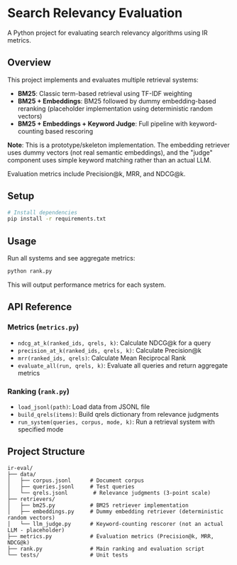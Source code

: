 # Search Relevancy Evaluation

A Python project for evaluating search relevancy algorithms using IR metrics.

## Overview

This project implements and evaluates multiple retrieval systems:
- **BM25**: Classic term-based retrieval using TF-IDF weighting
- **BM25 + Embeddings**: BM25 followed by dummy embedding-based reranking (placeholder implementation using deterministic random vectors)
- **BM25 + Embeddings + Keyword Judge**: Full pipeline with keyword-counting based rescoring

**Note**: This is a prototype/skeleton implementation. The embedding retriever uses dummy vectors (not real semantic embeddings), and the "judge" component uses simple keyword matching rather than an actual LLM.

Evaluation metrics include Precision@k, MRR, and NDCG@k.

## Setup

```bash
# Install dependencies
pip install -r requirements.txt
```

## Usage

Run all systems and see aggregate metrics:

```bash
python rank.py
```

This will output performance metrics for each system.

## API Reference

### Metrics (`metrics.py`)

- `ndcg_at_k(ranked_ids, qrels, k)`: Calculate NDCG@k for a query
- `precision_at_k(ranked_ids, qrels, k)`: Calculate Precision@k
- `mrr(ranked_ids, qrels)`: Calculate Mean Reciprocal Rank
- `evaluate_all(run, qrels, k)`: Evaluate all queries and return aggregate metrics

### Ranking (`rank.py`)

- `load_jsonl(path)`: Load data from JSONL file
- `build_qrels(items)`: Build qrels dictionary from relevance judgments
- `run_system(queries, corpus, mode, k)`: Run a retrieval system with specified mode

## Project Structure

```
ir-eval/
├── data/
│   ├── corpus.jsonl      # Document corpus
│   ├── queries.jsonl     # Test queries
│   └── qrels.jsonl        # Relevance judgments (3-point scale)
├── retrievers/
│   ├── bm25.py           # BM25 retriever implementation
│   ├── embeddings.py     # Dummy embedding retriever (deterministic random vectors) 
│   └── llm_judge.py      # Keyword-counting rescorer (not an actual LLM - placeholder)
├── metrics.py            # Evaluation metrics (Precision@k, MRR, NDCG@k)
├── rank.py               # Main ranking and evaluation script
└── tests/                # Unit tests
```
